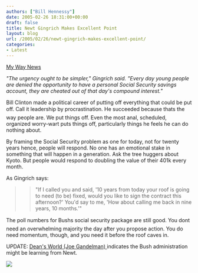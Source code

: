 ```yaml
---
authors: ["Bill Hennessy"]
date: 2005-02-26 18:31:00+00:00
draft: false
title: Newt Gingrich Makes Excellent Point
layout: blog
url: /2005/02/26/newt-gingrich-makes-excellent-point/
categories:
- Latest
---
```


[My Way News](https://apnews.myway.com/article/20050226/D88FT14O0.html)




_"The urgency ought to be simpler," Gingrich said. "Every day young people are denied the opportunity to have a personal Social Security savings account, they are cheated out of that day's compound interest."_




Bill Clinton made a political career of putting off everything that could be put off. Call it leadership by procrastination. He succeeded because thats the way people are. We put things off. Even the most anal, scheduled, organized worry-wart puts things off, particularly things he feels he can do nothing about. 




By framing the Social Security problem as one for today, not for twenty years hence, people will respond. No one has an emotional stake in something that will happen in a generation. Ask the tree huggers about Kyoto. But people would respond to doubling the value of their 401k every month. 




As Gingrich says:




> 

> 
> > 

>> 
>> "If I called you and said, '10 years from today your roof is going to need (to be) fixed, would you like to sign the contract this afternoon?' You'd say to me, 'How about calling me back in nine years, 10 months.'"
>> 
>> 
> 
> 




The poll numbers for Bushs social security package are still good. You dont need an overwhelming majority the day after you propose action. You do need momentum, though, and you need it before the roof caves in. 




UPDATE: [Dean's World (Joe Gandelman) ](https://www.deanesmay.com/posts/1109522485.shtml)indicates the Bush administration might be learning from Newt.

![](https://blog.billhennessy.com/aggbug.aspx?PostID=1240)

